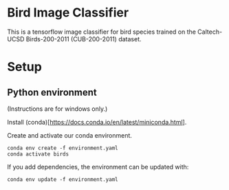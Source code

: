 # Bird Image Classifier

This is a tensorflow image classifier for bird species trained on the Caltech-UCSD Birds-200-2011 (CUB-200-2011) dataset.


#  Setup

## Python environment
(Instructions are for windows only.)

Install (conda)[https://docs.conda.io/en/latest/miniconda.html].

Create and activate our conda environment.
```
conda env create -f environment.yaml
conda activate birds
```

If you add dependencies, the environment can be updated with:
```
conda env update -f environment.yaml
```
